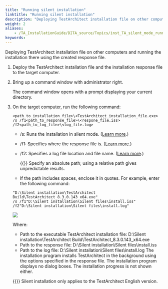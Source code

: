 ```yaml
--- 
title: "Running silent installation"
linktitle: "Running silent installation"
description: "Deploying TestArchitect installation file on other computers and running the installation there using the created response file."
weight: 2
aliases: 
    - /TA_InstallationGuide/DITA_source/Topics/inst_TA_silent_mode_running_response_file.html
keywords: 
---
```


Deploying TestArchitect installation file on other computers and running the installation there using the created response file.

1.  Deploy the TestArchitect installation file and the installation response file to the target computer.

2.  Bring up a command window with administrator right.

    The command window opens with a prompt displaying your current directory.

3.  On the target computer, run the following command:

    `<path_to_installation_file>\<TestArchitect_installation_file.exe> /s /f1<path_to_response_file>\<respone_file.iss> /f2<path_to_log_file>\<log_file.log>`

    -   /s: Runs the installation in silent mode. \([Learn more](http://helpnet.flexerasoftware.com/installshield19helplib/helplibrary/IHelpSetup_EXECmdLine.htm).\)
    -   /f1: Specifies where the response file is. \([Learn more](http://helpnet.flexerasoftware.com/installshield19helplib/helplibrary/IHelpSetup_EXECmdLine.htm).\)
    -   /f2: Specifies a log file location and file name. \([Learn more](http://helpnet.flexerasoftware.com/installshield19helplib/helplibrary/IHelpSetup_EXECmdLine.htm).\)

        {{<note>}} Specify an absolute path; using a relative path gives unpredictable results.

    -   If the path includes spaces, enclose it in quotes.
    For example, enter the following command:

    ```
    "D:\Silent installation\TestArchitect Build\TestArchitect_8.3.0.143_x64.exe" 
    /s /f1"D:\Silent installation\Silent files\install.iss" 
    /f2"D:\Silent installation\Silent files\install.log"
    ```

    ![](/images/TA_InstallationGuide/DITA_source/Images/silent_mode_run.png)

    Where:

    -   Path to the executable TestArchitect installation file: D:\\Silent installation\\TestArchitect Build\\TestArchitect\_8.3.0.143\_x64.exe
    -   Path to the response file: D:\\Silent installation\\Silent files\\install.iss
    -   Path to the log file: D:\\Silent installation\\Silent files\\install.log
    The installation program installs TestArchitect in the background using the options specified in the response file. The installation program displays no dialog boxes. The installation progress is not shown either.

    {{<warning>}} Silent installation only applies to the TestArchitect English version.




